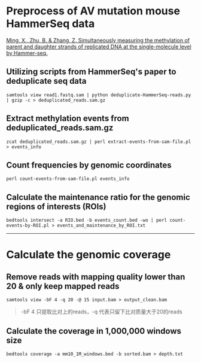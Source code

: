 # Preprocess of AV mutation mouse HammerSeq data
[Ming, X., Zhu, B. & Zhang, Z. Simultaneously measuring the methylation of parent and daughter strands of replicated DNA at the single-molecule level by Hammer-seq.](https://www.nature.com/articles/s41596-020-00488-9#citeas)

## Utilizing scripts from HammerSeq's paper to deduplicate seq data
``samtools view read1.fastq.sam | python deduplicate-HammerSeq-reads.py | gzip -c > deduplicated_reads.sam.gz``

## Extract methylation events from deduplicated_reads.sam.gz
``zcat deduplicated_reads.sam.gz | perl extract-events-from-sam-file.pl > events_info``

## Count frequencies by genomic coordinates
``perl count-events-from-sam-file.pl events_info``

## Calculate the maintenance ratio for the genomic regions of interests (ROIs)
``bedtools intersect -a RIO.bed -b events_count.bed -wo | perl count-events-by-ROI.pl > events_and_maintenance_by_ROI.txt``
***
# Calculate the genomic coverage
## Remove reads with mapping quality lower than 20 & only keep mapped reads
``samtools view -bF 4 -q 20 -@ 15 input.bam > output_clean.bam``
>-bF 4 只提取比对上的reads，-q 代表只留下比对质量大于20的reads

## Calculate the coverage in 1,000,000 windows size
``bedtools coverage -a mm10_1M_windows.bed -b sorted.bam > depth.txt``

